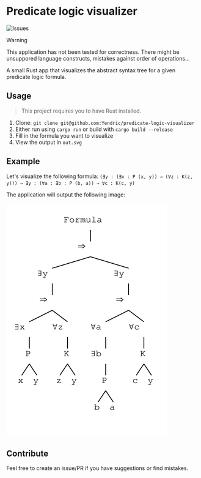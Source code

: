 # Predicate logic visualizer

![Issues](https://img.shields.io/github/issues/Yendric/predicate-logic-visualizer)

> [!WARNING]
> This application has not been tested for correctness. There might be unsuppored language constructs, mistakes against order of operations...

A small Rust app that visualizes the abstract syntax tree for a given predicate logic formula.

## Usage

> This project requires you to have Rust installed.

1. Clone: `git clone git@github.com:Yendric/predicate-logic-visualizer`
2. Either run using `cargo run` or build with `cargo build --release`
3. Fill in the formula you want to visualize
4. View the output in `out.svg`

## Example

Let's visualize the following formula: `(∃y : (∃x : P (x, y)) ⇒ (∀z : K(z, y))) ⇒ ∃y : (∀a : ∃b : P (b, a)) ⇒ ∀c : K(c, y)`

The application will output the following image:

![example](examples/example.svg)

## Contribute

Feel free to create an issue/PR if you have suggestions or find mistakes.
